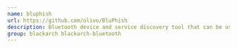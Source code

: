```yaml
---
name: bluphish
url: https://github.com/olivo/BluPhish
description: Bluetooth device and service discovery tool that can be used for security assessment and penetration testing.
group: blackarch blackarch-bluetooth
---
```


